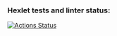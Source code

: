 ### Hexlet tests and linter status:
[![Actions Status](https://github.com/nailyina/frontend-testing-react-project-67/actions/workflows/hexlet-check.yml/badge.svg)](https://github.com/nailyina/frontend-testing-react-project-67/actions)